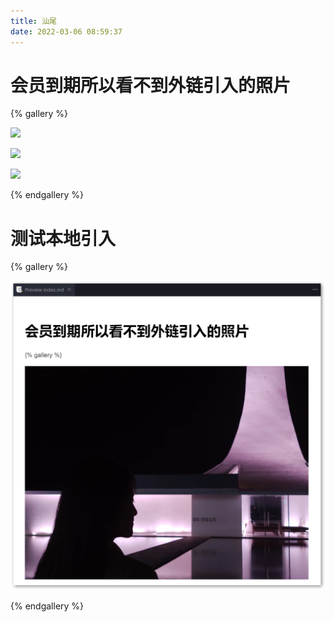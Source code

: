 ```yaml
---
title: 汕尾
date: 2022-03-06 08:59:37
---
```



# 会员到期所以看不到外链引入的照片
{% gallery %}

![](http://photogz.photo.store.qq.com/psc?/V51qeHr30Nrqd10m73MG48Lk2l2XTw3s/ruAMsa53pVQWN7FLK88i5id*EDbxVZ0vLuhIJNQRt*c4V5W2r5Ggotx*EPH4R3AMlzWIT9Bdijk1Ls0x7Y6oFsfkACxF3UJz2qSr6h.nQ30!/b&bo=VghABm8O0woBGZ4!&rf=viewer_4&t=5)

![](http://photogz.photo.store.qq.com/psc?/V51qeHr30Nrqd10m73MG48Lk2l2XTw3s/ruAMsa53pVQWN7FLK88i5gZbRKSZUAWUhIOKsJ0FQNMHq9tBM6j28ho.3Pw.a6Fj9nEtRnAoNo7.uZmCshchGI.0bGNwNv9ZMwdSyFZSLL0!/b&bo=VQhABnAIQAsBGRY!&rf=viewer_4&t=5)

![](http://m.qpic.cn/psc?/V51qeHr30Nrqd10m73MG48Lk2l2p4UxC/ruAMsa53pVQWN7FLK88i5klQKG4o*Qufknr6*tp01FE4qEY4o68pTHiaykJMSMmPH2T4K03h1zHG41.v.z2L*NVLm1LzyCkb1EFRJmHJ9AY!/b&bo=VQhABlUIQAYBJwA!&rf=viewer_4&t=5)

{% endgallery %}

# 测试本地引入
{% gallery %}

![](test.png)

{% endgallery %}